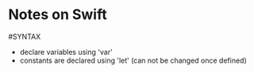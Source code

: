 Notes on Swift
======

#SYNTAX

- declare variables using 'var'
- constants are declared using 'let' (can not be changed once defined)


